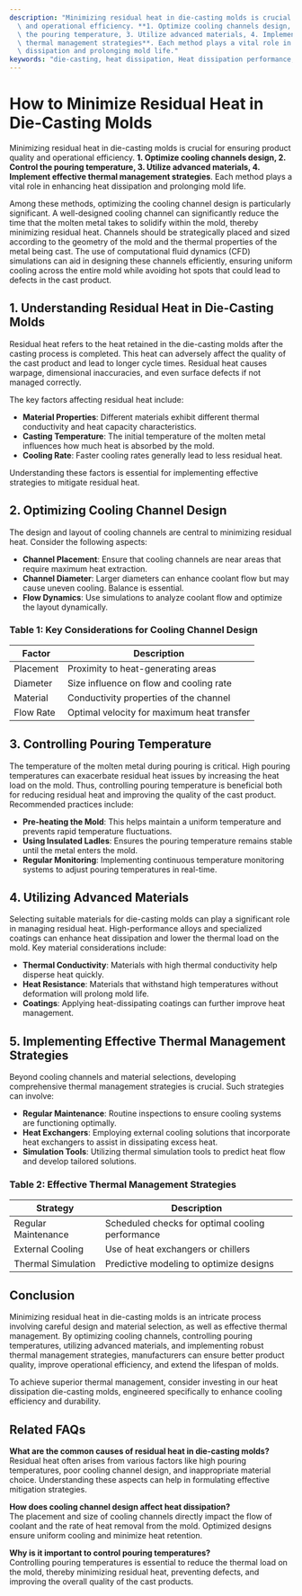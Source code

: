 ```yaml
---
description: "Minimizing residual heat in die-casting molds is crucial for ensuring product quality\
  \ and operational efficiency. **1. Optimize cooling channels design, 2. Control\
  \ the pouring temperature, 3. Utilize advanced materials, 4. Implement effective\
  \ thermal management strategies**. Each method plays a vital role in enhancing heat\
  \ dissipation and prolonging mold life."
keywords: "die-casting, heat dissipation, Heat dissipation performance, Die casting process"
---
```

# How to Minimize Residual Heat in Die-Casting Molds

Minimizing residual heat in die-casting molds is crucial for ensuring product quality and operational efficiency. **1. Optimize cooling channels design, 2. Control the pouring temperature, 3. Utilize advanced materials, 4. Implement effective thermal management strategies**. Each method plays a vital role in enhancing heat dissipation and prolonging mold life.

Among these methods, optimizing the cooling channel design is particularly significant. A well-designed cooling channel can significantly reduce the time that the molten metal takes to solidify within the mold, thereby minimizing residual heat. Channels should be strategically placed and sized according to the geometry of the mold and the thermal properties of the metal being cast. The use of computational fluid dynamics (CFD) simulations can aid in designing these channels efficiently, ensuring uniform cooling across the entire mold while avoiding hot spots that could lead to defects in the cast product.

## **1. Understanding Residual Heat in Die-Casting Molds**

Residual heat refers to the heat retained in the die-casting molds after the casting process is completed. This heat can adversely affect the quality of the cast product and lead to longer cycle times. Residual heat causes warpage, dimensional inaccuracies, and even surface defects if not managed correctly. 

The key factors affecting residual heat include:

- **Material Properties**: Different materials exhibit different thermal conductivity and heat capacity characteristics.
- **Casting Temperature**: The initial temperature of the molten metal influences how much heat is absorbed by the mold.
- **Cooling Rate**: Faster cooling rates generally lead to less residual heat.

Understanding these factors is essential for implementing effective strategies to mitigate residual heat.

## **2. Optimizing Cooling Channel Design**

The design and layout of cooling channels are central to minimizing residual heat. Consider the following aspects:

- **Channel Placement**: Ensure that cooling channels are near areas that require maximum heat extraction.
- **Channel Diameter**: Larger diameters can enhance coolant flow but may cause uneven cooling. Balance is essential.
- **Flow Dynamics**: Use simulations to analyze coolant flow and optimize the layout dynamically. 

### **Table 1: Key Considerations for Cooling Channel Design**

| Factor                 | Description                               |
|-----------------------|-------------------------------------------|
| Placement             | Proximity to heat-generating areas        |
| Diameter              | Size influence on flow and cooling rate   |
| Material              | Conductivity properties of the channel    |
| Flow Rate             | Optimal velocity for maximum heat transfer |

## **3. Controlling Pouring Temperature**

The temperature of the molten metal during pouring is critical. High pouring temperatures can exacerbate residual heat issues by increasing the heat load on the mold. Thus, controlling pouring temperature is beneficial both for reducing residual heat and improving the quality of the cast product. Recommended practices include:

- **Pre-heating the Mold**: This helps maintain a uniform temperature and prevents rapid temperature fluctuations.
- **Using Insulated Ladles**: Ensures the pouring temperature remains stable until the metal enters the mold.
- **Regular Monitoring**: Implementing continuous temperature monitoring systems to adjust pouring temperatures in real-time.

## **4. Utilizing Advanced Materials**

Selecting suitable materials for die-casting molds can play a significant role in managing residual heat. High-performance alloys and specialized coatings can enhance heat dissipation and lower the thermal load on the mold. Key material considerations include:

- **Thermal Conductivity**: Materials with high thermal conductivity help disperse heat quickly.
- **Heat Resistance**: Materials that withstand high temperatures without deformation will prolong mold life.
- **Coatings**: Applying heat-dissipating coatings can further improve heat management.

## **5. Implementing Effective Thermal Management Strategies**

Beyond cooling channels and material selections, developing comprehensive thermal management strategies is crucial. Such strategies can involve:

- **Regular Maintenance**: Routine inspections to ensure cooling systems are functioning optimally.
- **Heat Exchangers**: Employing external cooling solutions that incorporate heat exchangers to assist in dissipating excess heat.
- **Simulation Tools**: Utilizing thermal simulation tools to predict heat flow and develop tailored solutions.

### **Table 2: Effective Thermal Management Strategies**

| Strategy               | Description                               |
|-----------------------|-------------------------------------------|
| Regular Maintenance    | Scheduled checks for optimal cooling performance|
| External Cooling       | Use of heat exchangers or chillers        |
| Thermal Simulation     | Predictive modeling to optimize designs    |

## **Conclusion**

Minimizing residual heat in die-casting molds is an intricate process involving careful design and material selection, as well as effective thermal management. By optimizing cooling channels, controlling pouring temperatures, utilizing advanced materials, and implementing robust thermal management strategies, manufacturers can ensure better product quality, improve operational efficiency, and extend the lifespan of molds.

To achieve superior thermal management, consider investing in our heat dissipation die-casting molds, engineered specifically to enhance cooling efficiency and durability.

## Related FAQs

**What are the common causes of residual heat in die-casting molds?**  
Residual heat often arises from various factors like high pouring temperatures, poor cooling channel design, and inappropriate material choice. Understanding these aspects can help in formulating effective mitigation strategies.

**How does cooling channel design affect heat dissipation?**  
The placement and size of cooling channels directly impact the flow of coolant and the rate of heat removal from the mold. Optimized designs ensure uniform cooling and minimize heat retention.

**Why is it important to control pouring temperatures?**  
Controlling pouring temperatures is essential to reduce the thermal load on the mold, thereby minimizing residual heat, preventing defects, and improving the overall quality of the cast products.
